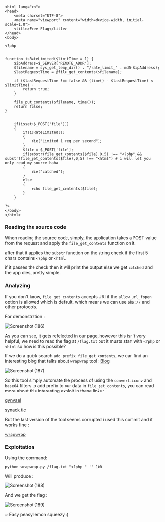 ```
<html lang="en">
<head>
    <meta charset="UTF-8">
    <meta name="viewport" content="width=device-width, initial-scale=1.0">
    <title>Free Flag</title>
</head>
<body>
    
<?php


function isRateLimited($limitTime = 1) {
    $ipAddress=$_SERVER['REMOTE_ADDR'];
    $filename = sys_get_temp_dir() . "/rate_limit_" . md5($ipAddress);
    $lastRequestTime = @file_get_contents($filename);
    
    if ($lastRequestTime !== false && (time() - $lastRequestTime) < $limitTime) {
        return true;
    }

    file_put_contents($filename, time());
    return false;
}


    if(isset($_POST['file']))
    {
        if(isRateLimited())
        {
            die("Limited 1 req per second");
        }
        $file = $_POST['file'];
        if(substr(file_get_contents($file),0,5) !== "<?php" && substr(file_get_contents($file),0,5) !== "<html") # i will let you only read my source haha
        {
            die("catched");
        }
        else
        {
            echo file_get_contents($file);
        }
    }

?>
</body>
</html>
```
### Reading the source code

When reading the source code, simply, the application takes a POST value from the request and apply the `file_get_contents` function on it.

after that it applies the `substr` function on the string check if the first 5 chars contains `<?php` or `<html`.

if it passes the check then it will print the output else we get `catched` and the app dies, pretty simple.

### Analyzing

If you don't know, `file_get_contents` accepts URI if the `allow_url_fopen` option is allowed which is default. which means we can use `php://` and other protocols.

For demonstration :

![Screenshot (186)](https://github.com/user-attachments/assets/f73334ff-ade5-4f55-b22b-5c5408988d23)

As you can see, it gets refelected in our page, however this isn't very helpful, we need to read the flag at `/flag.txt` but it musts start with `<?php` or `<html` so how is this possible?

If we do a quick search `add prefix file_get_contents`, we can find an interesting blog that talks about `wrapwrap` tool : [Blog](https://www.ambionics.io/blog/wrapwrap-php-filters-suffix)

![Screenshot (187)](https://github.com/user-attachments/assets/4409aa22-15e3-47f5-b5f0-99a3328dc470)


So this tool simply automate the process of using the `convert.iconv` and `base64` filters to add prefix to our data in `file_get_contents`, you can read more about this interesting exploit in these links :

[gynvael](https://gynvael.coldwind.pl/?id=671)

[synack tic](https://www.synacktiv.com/en/publications/php-filters-chain-what-is-it-and-how-to-use-it)

But the last version of the tool seems corrupted i used this commit and it works fine :

[wrapwrap](https://github.com/ambionics/wrapwrap/tree/9a182f842797426280d907e11f6201bc9e8e133a)

### Exploitation

Using the command: 

`python wrapwrap.py /flag.txt "<?php " '' 100`

Will produce : 

![Screenshot (188)](https://github.com/user-attachments/assets/475456e2-6da6-45a6-85c5-141624d49b6a)


And we get the flag :

![Screenshot (189)](https://github.com/user-attachments/assets/9e5e231c-3ad0-415e-9333-889eabbb452e)

~ Easy peasy lemon squeezy :)
